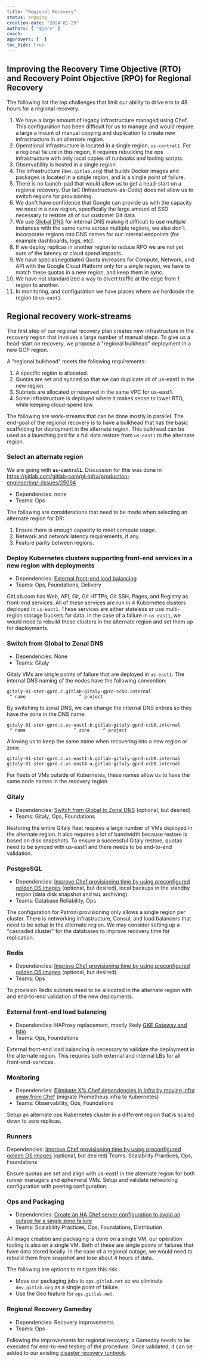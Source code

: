 ```yaml
---
title: "Regional Recovery"
status: ongoing
creation-date: "2024-01-29"
authors: [ "@jarv" ]
coach:
approvers: [  ]
toc_hide: true
---
```


## Improving the Recovery Time Objective (RTO) and Recovery Point Objective (RPO) for Regional Recovery

The following list the top challenges that limit our ability to drive `RTO` to 48 hours for a regional recovery.

1. We have a large amount of legacy infrastructure managed using Chef. This configuration has been difficult for us to manage and would require a large a mount of manual copying and duplication to create new infrastructure in an alternate region.
1. Operational infrastructure is located in a single region, `us-central1`. For a regional failure in this region, it requires rebuilding the ops infrastructure with only local copies of runbooks and tooling scripts.
1. Observability is hosted in a single region.
1. The infrastructure (`dev.gitlab.org`) that builds Docker images and packages is located in a single region, and is a single point of failure.
1. There is no launch-pad that would allow us to get a head-start on a regional recovery. Our IaC (Infrastructure-as-Code) does not allow us to switch regions for provisioning.
1. We don't have confidence that Google can provide us with the capacity we need in a new region, specifically the large amount of SSD necessary to restore all of our customer Git data.
1. We use [Global DNS](https://cloud.google.com/compute/docs/internal-dns) for internal DNS making it difficult to use multiple instances with the same name across multiple regions, we also don't incorporate regions into DNS names for our internal endpoints (for example dashboards, logs, etc).
1. If we deploy replicas in another region to reduce RPO we are not yet sure of the latency or cloud spend impacts.
1. We have special/negotiated Quota increases for Compute, Network, and API with the Google Cloud Platform only for a single region, we have to match these quotas in a new region, and keep them in sync.
1. We have not standardized a way to divert traffic at the edge from 1 region to another.
1. In monitoring, and configuration we have places where we hardcode the region to `us-east1`.

## Regional recovery work-streams

The first step of our regional recovery plan creates new infrastructure in the recovery region that involves a large number of manual steps.
To give us a head-start on recovery, we propose a "regional bulkhead" deployment in a new GCP region.

A "regional bulkhead" meets the following requirements:

1. A specific region is allocated.
1. Quotas are set and synced so that we can duplicate all of us-east1 in the new region.
1. Subnets are allocated or reserved in the same VPC for us-east1.
1. Some infrastructure is deployed where it makes sense to lower RTO, while keeping cloud-spend low.

The following are work-streams that can be done mostly in parallel.
The end-goal of the regional recovery is to have a bulkhead that has the basic scaffolding for deployment in the alternate region.
This bulkhead can be used as a launching pad for a full data restore from `us-east1` to the alternate region.

### Select an alternate region

We are going with **`us-central1`**. Discussion for this was done in <https://gitlab.com/gitlab-com/gl-infra/production-engineering/-/issues/25094>

- Dependencies: none
- Teams: Ops

The following are considerations that need to be made when selecting an alternate region for DR:

1. Ensure there is enough capacity to meet compute usage.
1. Network and network latency requirements, if any.
1. Feature parity between regions.

### Deploy Kubernetes clusters supporting front-end services in a new region with deployments

- Dependencies: [External front-end load balancing](#external-front-end-load-balancing)
- Teams: Ops, Foundations, Delivery

GitLab.com has Web, API, Git, Git HTTPs, Git SSH, Pages, and Registry as front-end services.
All of these services are run in 4 Kubernetes clusters deployed in `us-east1`.
These services are either stateless or use multi-region storage buckets for data.
In the case of a failure in `us-east1`, we would need to rebuild these clusters in the alternate region and set them up for deployments.

### Switch from Global to Zonal DNS

- Dependencies: None
- Teams: Gitaly

Gitaly VMs are single points of failure that are deployed in `us-east1`.
The internal DNS naming of the nodes have the following convention:

```plaintext
gitaly-01-stor-gprd.c.gitlab-gitaly-gprd-ccb0.internal
 ^ name                    ^ project
```

By switching to zonal DNS, we can change the internal DNS entries so they have the zone in the DNS name:

```plaintext
gitaly-01-stor-gprd.c.us-east1-b.gitlab-gitaly-gprd-ccb0.internal
 ^ name                  ^ zone     ^ project
```

Allowing us to keep the same name when recovering into a new region or zone.

```plaintext
gitaly-01-stor-gprd.c.us-east1-b.gitlab-gitaly-gprd-ccb0.internal
gitaly-01-stor-gprd.c.us-east4-a.gitlab-gitaly-gprd-ccb0.internal
```

For fleets of VMs outside of Kubernetes, these names allow us to have the same node names in the recovery region.

### Gitaly

- Dependencies: [Switch from Global to Zonal DNS](#switch-from-global-to-zonal-dns) (optional, but desired)
- Teams: Gitaly, Ops, Foundations

Restoring the entire Gitaly fleet requires a large number of VMs deployed in the alternate region.
It also requires a lot of bandwidth because restore is based on disk snapshots.
To ensure a successful Gitaly restore, quotas need to be synced with us-east1 and there needs to be end-to-end validation.

### PostgreSQL

- Dependencies: [Improve Chef provisioning time by using preconfigured golden OS images](zonal.md#improve-chef-provisioning-time-by-using-preconfigured-golden-os-images) (optional, but desired), local backups in the standby region (data disk snapshot and `WAL` archiving).
- Teams: Database Reliability, Ops

The configuration for Patroni provisioning only allows a single region per cluster.
There is networking infrastructure, Consul, and load balancers that need to be setup in the alternate region.
We may consider setting up a "cascaded cluster" for the databases to improve recovery time for replication.

### Redis

- Dependencies: [Improve Chef provisioning time by using preconfigured golden OS images](zonal.md#improve-chef-provisioning-time-by-using-preconfigured-golden-os-images) (optional, but desired)
- Teams: Ops

To provision Redis subnets need to be allocated in the alternate region with and end-to-end validation of the new deployments.

### External front-end load balancing

- Dependencies: HAProxy replacement, mostly likely [GKE Gateway and Istio](https://gitlab.com/groups/gitlab-com/gl-infra/-/epics/1157)
- Teams: Ops, Foundations

External front-end load balancing is necessary to validate the deployment in the alternate region.
This requires both external and internal LBs for all front-end-services.

### Monitoring

- Dependencies: [Eliminate X% Chef dependencies in Infra by moving infra away from Chef](zonal.md#eliminate-x-chef-dependencies-in-infra-by-moving-infra-away-from-chef) (migrate Prometheus infra to Kubernetes)
- Teams: Observability, Ops, Foundations

Setup an alternate ops Kubernetes cluster in a different region that is scaled down to zero replicas.

### Runners

Dependencies: [Improve Chef provisioning time by using preconfigured golden OS images](zonal.md#improve-chef-provisioning-time-by-using-preconfigured-golden-os-images) (optional, but desired)
Teams: Scalability:Practices, Ops, Foundations

Ensure quotas are set and align with us-east1 in the alternate region for both runner managers and ephemeral VMs.
Setup and validate networking configuration with peering configuration.

### Ops and Packaging

- Dependencies: [Create an HA Chef server configuration to avoid an outage for a single zone failure](zonal.md#create-an-ha-chef-server-configuration-to-avoid-an-outage-for-a-single-zone-failure)
- Teams: Scalability:Practices, Ops, Foundations, Distribution

All image creation and packaging is done on a single VM, our operation tooling is also on a single VM.
Both of these are single points of failures that have data stored locally.
In the case of a regional outage, we would need to rebuild them from snapshot and lose about 4 hours of data.

The following are options to mitigate this risk:

- Move our packaging jobs to `ops.gitlab.net` so we eliminate `dev.gitlab.org` as a single point of failure.
- Use the Geo feature for `ops.gitlab.net`.

### Regional Recovery Gameday

- Dependencies: Recovery improvements
- Teams: Ops

Following the improvements for regional recovery, a Gameday needs to be executed for end-to-end testing of the procedure.
Once validated, it can be added to our existing [disaster recovery runbook](https://gitlab.com/gitlab-com/runbooks/-/tree/master/docs/disaster-recovery?ref_type=heads).

